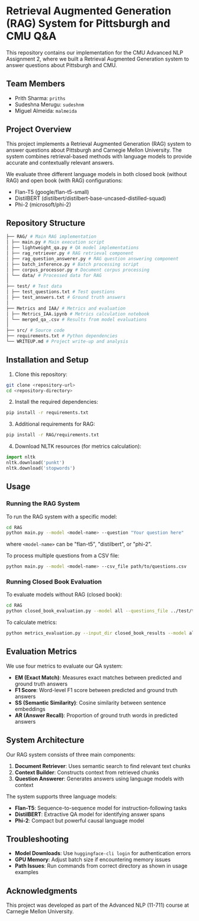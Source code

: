 # Retrieval Augmented Generation (RAG) System for Pittsburgh and CMU Q&A

This repository contains our implementation for the CMU Advanced NLP Assignment 2, where we built a Retrieval Augmented Generation system to answer questions about Pittsburgh and CMU.

## Team Members
- Prith Sharma: `priths`
- Sudeshna Merugu: `sudeshnm`
- Miguel Almeida: `malmeida`

## Project Overview

This project implements a Retrieval Augmented Generation (RAG) system to answer questions about Pittsburgh and Carnegie Mellon University. The system combines retrieval-based methods with language models to provide accurate and contextually relevant answers.

We evaluate three different language models in both closed book (without RAG) and open book (with RAG) configurations:
- Flan-T5 (google/flan-t5-small)
- DistilBERT (distilbert/distilbert-base-uncased-distilled-squad)
- Phi-2 (microsoft/phi-2)

## Repository Structure

```bash
├── RAG/ # Main RAG implementation
│ ├── main.py # Main execution script
│ ├── lightweight_qa.py # QA model implementations
│ ├── rag_retriever.py # RAG retrieval component
│ ├── rag_question_answerer.py # RAG question answering component
│ ├── batch_inference.py # Batch processing script
│ ├── corpus_processor.py # Document corpus processing
│ └── data/ # Processed data for RAG
│
├── test/ # Test data
│ ├── test_questions.txt # Test questions
│ ├── test_answers.txt # Ground truth answers
│
├── Metrics and IAA/ # Metrics and evaluation
│ ├── Metrics_IAA.ipynb # Metrics calculation notebook
│ └── merged_qa_.csv # Results from model evaluations
│
├── src/ # Source code
├── requirements.txt # Python dependencies
└── WRITEUP.md # Project write-up and analysis
```


## Installation and Setup

1. Clone this repository:
```bash
git clone <repository-url>
cd <repository-directory>
```

2. Install the required dependencies:
```bash
pip install -r requirements.txt
```

3. Additional requirements for RAG:
```bash
pip install -r RAG/requirements.txt
```

4. Download NLTK resources (for metrics calculation):
```python
import nltk
nltk.download('punkt')
nltk.download('stopwords')
```

## Usage

### Running the RAG System

To run the RAG system with a specific model:

```bash
cd RAG
python main.py --model <model-name> --question "Your question here"
```

where `<model-name>` can be "flan-t5", "distilbert", or "phi-2".

To process multiple questions from a CSV file:

```bash
python main.py --model <model-name> --csv_file path/to/questions.csv
```

### Running Closed Book Evaluation

To evaluate models without RAG (closed book):

```bash
cd RAG
python closed_book_evaluation.py --model all --questions_file ../test/test_questions.txt --answers_file ../test/test_answers.txt --output_dir closed_book_results --batch_size 4
```

To calculate metrics:

```bash
python metrics_evaluation.py --input_dir closed_book_results --model all
```

## Evaluation Metrics

We use four metrics to evaluate our QA system:

- **EM (Exact Match)**: Measures exact matches between predicted and ground truth answers
- **F1 Score**: Word-level F1 score between predicted and ground truth answers
- **SS (Semantic Similarity)**: Cosine similarity between sentence embeddings
- **AR (Answer Recall)**: Proportion of ground truth words in predicted answers


## System Architecture

Our RAG system consists of three main components:

1. **Document Retriever**: Uses semantic search to find relevant text chunks
2. **Context Builder**: Constructs context from retrieved chunks
3. **Question Answerer**: Generates answers using language models with context

The system supports three language models:
- **Flan-T5**: Sequence-to-sequence model for instruction-following tasks
- **DistilBERT**: Extractive QA model for identifying answer spans
- **Phi-2**: Compact but powerful causal language model

## Troubleshooting

- **Model Downloads**: Use `huggingface-cli login` for authentication errors
- **GPU Memory**: Adjust batch size if encountering memory issues
- **Path Issues**: Run commands from correct directory as shown in usage examples

## Acknowledgments

This project was developed as part of the Advanced NLP (11-711) course at Carnegie Mellon University.